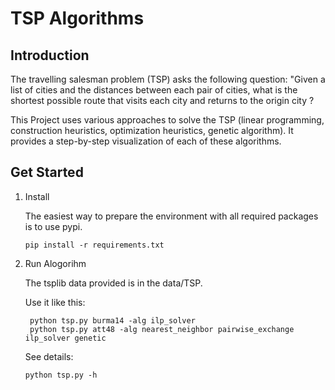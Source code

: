 # TSP Algorithms

## Introduction

The travelling salesman problem (TSP) asks the following question: "Given a list of cities and the distances between
each pair of cities, what is the shortest possible route that visits each city and returns to the origin city ?

This Project uses various approaches to solve the TSP (linear programming, construction heuristics, optimization
heuristics, genetic algorithm). It provides a step-by-step visualization of each of these algorithms.

## Get Started

1. Install

   The easiest way to prepare the environment with all required packages is to use pypi.

    ```shell
    pip install -r requirements.txt
    ```

2. Run Alogorihm

   The tsplib data provided is in the data/TSP.

   Use it like this:
   ```shell
    python tsp.py burma14 -alg ilp_solver
    python tsp.py att48 -alg nearest_neighbor pairwise_exchange ilp_solver genetic
   ```
   See details:
    ```shell
    python tsp.py -h
    ```

